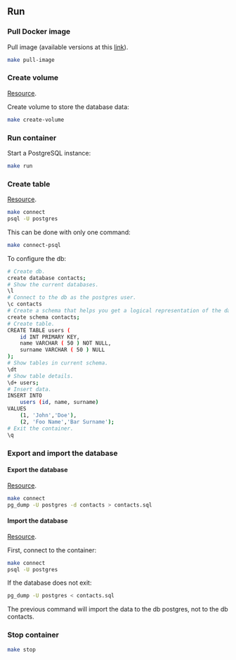 ## Run

### Pull Docker image

Pull image (available versions at this [link](https://hub.docker.com/_/postgres/)).

```bash
make pull-image
```

### Create volume

[Resource](https://rhiyo.github.io/post/2021-4-21-running-postgres-in-docker-container-with-mounted-volume/).

Create volume to store the database data:

```bash
make create-volume
```

### Run container

Start a PostgreSQL instance:

```bash
make run
```

### Create table

[Resource](https://phoenixnap.com/kb/deploy-postgresql-on-docker).

```bash
make connect
psql -U postgres
```

This can be done with only one command:

```bash
make connect-psql
```

To configure the db:

```bash
# Create db.
create database contacts;
# Show the current databases.
\l
# Connect to the db as the postgres user.
\c contacts
# Create a schema that helps you get a logical representation of the database structure.
create schema contacts;
# Create table.
CREATE TABLE users (
	id INT PRIMARY KEY,
	name VARCHAR ( 50 ) NOT NULL,
	surname VARCHAR ( 50 ) NULL
);
# Show tables in current schema.
\dt
# Show table details.
\d+ users;
# Insert data.
INSERT INTO
    users (id, name, surname)
VALUES
    (1, 'John','Doe'),
    (2, 'Foo Name','Bar Surname');
# Exit the container.
\q
```

### Export and import the database

#### Export the database

[Resource](https://kinsta.com/docs/import-export-postgresql-database-command-line/#import-a-postgresql-database).

```bash
make connect
pg_dump -U postgres -d contacts > contacts.sql
```

#### Import the database

[Resource](https://kinsta.com/docs/import-export-postgresql-database-command-line/#import-a-postgresql-database).

First, connect to the container:

```bash
make connect
psql -U postgres
```

If the database does not exit:

```bash
pg_dump -U postgres < contacts.sql
```

The previous command will import the data to the db postgres, not to the db contacts.

### Stop container

```bash
make stop
```

